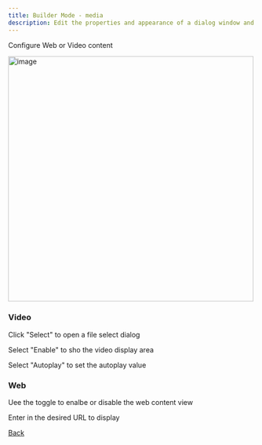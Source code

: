 ```yaml
---
title: Builder Mode - media
description: Edit the properties and appearance of a dialog window and output the results as a json config
---
```


Configure Web or Video content

<img width="500" alt="image" src="/builder/builder_media.png" />

### Video

Click "Select" to open a file select dialog 

Select "Enable" to sho the video display area

Select "Autoplay" to set the autoplay value

### Web

Uee the toggle to enalbe or disable the web content view

Enter in the desired URL to display

[Back](/builder/builder/)